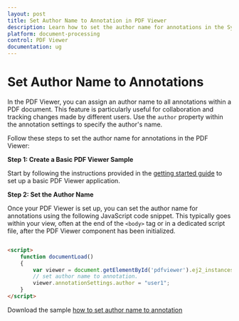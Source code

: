 ```yaml
---
layout: post
title: Set Author Name to Annotation in PDF Viewer
description: Learn how to set the author name for annotations in the Syncfusion ASP.NET MVC PDF Viewer component of Essential JS 2, enhancing collaboration and tracking.
platform: document-processing
control: PDF Viewer
documentation: ug
---
```


# Set Author Name to Annotations

In the PDF Viewer, you can assign an author name to all annotations within a PDF document. This feature is particularly useful for collaboration and tracking changes made by different users. Use the `author` property within the annotation settings to specify the author's name.

Follow these steps to set the author name for annotations in the PDF Viewer:

**Step 1: Create a Basic PDF Viewer Sample**

Start by following the instructions provided in the [getting started guide](https://help.syncfusion.com/document-processing/pdf/pdf-viewer/asp-net-mvc/getting-started/) to set up a basic PDF Viewer application.

**Step 2: Set the Author Name**

Once your PDF Viewer is set up, you can set the author name for annotations using the following JavaScript code snippet. This typically goes within your view, often at the end of the `<body>` tag or in a dedicated script file, after the PDF Viewer component has been initialized.

```html

<script>
    function documentLoad()
    {
        var viewer = document.getElementById('pdfviewer').ej2_instances[0];
        // set author name to annotation.
        viewer.annotationSettings.author = "user1";
    }
</script>

```

Download the sample [how to set author name to annotation](https://www.syncfusion.com/downloads/support/directtrac/general/ze/MVC_SAMPLE_(2)_(1)1717421659)
